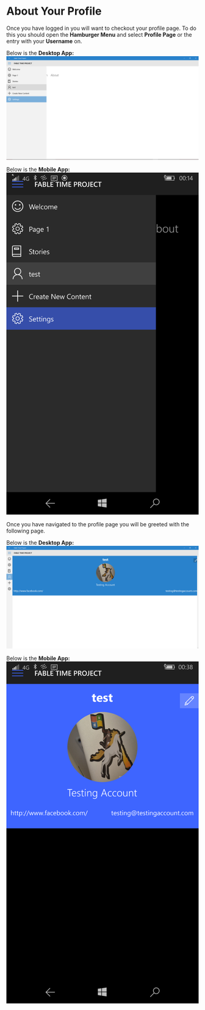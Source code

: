# About Your Profile

Once you have logged in you will want to checkout your profile page. To do this you should open the **Hamburger Menu** and select **Profile Page** or the entry with your **Username** on.

Below is the **Desktop App:**
![Going from Settings to Profile Page](images/desktop/Settings_Ham.png)

Below is the **Mobile App:**
![Going from Settings to Profile Page](wp_ss_20160217_0002.png)

Once you have navigated to the profile page you will be greeted with the following page.

Below is the **Desktop App:**
![Profile Page](profile_new.png)

Below is the **Mobile App:**
![Profile Page](wp_ss_20160217_0004.png)